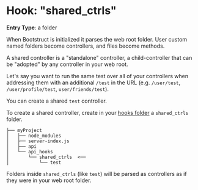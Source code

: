 Hook: "shared_ctrls"
======================
**Entry Type**: a folder

When Bootstruct is initialized it parses the web root folder. User custom named folders become controllers, and files become methods.

A shared controller is a "standalone" controller, a child-controller that can be "adopted" by any controller in your web root.

Let's say you want to run the same test over all of your controllers when addressing them with an additional `/test` in the URL (e.g. `/user/test`, `/user/profile/test`, `user/friends/test`).

You can create a shared `test` controller.

To create a shared controller, create in your [hooks folder](https://github.com/taitulism/Bootstruct/blob/master/Docs/Hooks.md) a `shared_ctrls` folder.

```
├── myProject
│   ├── node_modules
│   ├── server-index.js
│   ├── api
│   └── api_hooks
│       └── shared_ctrls  <──
│           └── test
```

Folders inside `shared_ctrls` (like `test`) will be parsed as controllers as if they were in your web root folder.
